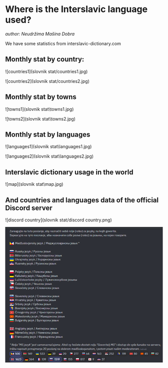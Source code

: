 # Where is the Interslavic language used?

*author: Neudržima Mašina Dobra*

We have some statistics from interslavic-dictionary.com



## Monthly stat by country:

![countries1](slovnik stat/countries1.jpg)

![countries2](slovnik stat/countries2.jpg)

## Monthly stat by towns
![towns1](slovnik stat\towns1.jpg)

![towns2](slovnik stat\towns2.jpg)

## Monthly stat by languages

![languages1](slovnik stat\languages1.jpg)

![languages2](slovnik stat\languages2.jpg)

## Interslavic dictionary usage in the world

![map](slovnik stat\map.jpg)

## And countries and languages data of the official Discord server

![discord country](slovnik stat/discord country.png)

<img src="slovnik stat\discord.png" alt="discord" style="zoom:80%;" />